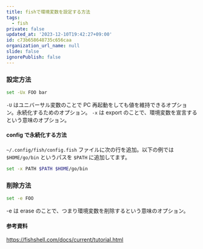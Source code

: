 ```yaml
---
title: fishで環境変数を設定する方法
tags:
  - fish
private: false
updated_at: '2023-12-10T19:42:27+09:00'
id: c73b658648735c656caa
organization_url_name: null
slide: false
ignorePublish: false
---
```


### 設定方法

```sh
set -Ux FOO bar
```

`-U` はユニバーサル変数のことで PC 再起動をしても値を維持できるオプション。永続化するためのオプション。
`-x` は export のことで、環境変数を宣言するという意味のオプション。

#### config で永続化する方法

`~/.config/fish/config.fish` ファイルに次の行を追加。以下の例では `$HOME/go/bin` というパスを `$PATH` に追加してます。

```sh
set -x PATH $PATH $HOME/go/bin
```

### 削除方法

```sh
set -e FOO
```

-e は erase のことで、つまり環境変数を削除するという意味のオプション。

#### 参考資料

https://fishshell.com/docs/current/tutorial.html
